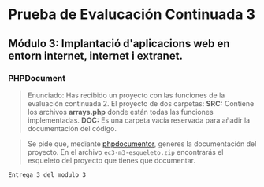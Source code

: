 # Prueba de Evalucación Continuada 3
## **Módulo 3:** Implantació d'aplicacions web en  entorn internet, internet i extranet.



### PHPDocument

>Enunciado:
>Has recibido un proyecto con las funciones de la evaluación  continuada 2. El proyecto de dos carpetas:
>   **SRC:** Contiene los archivos  **arrays.php** donde están todas las funciones implementadas.
>   **DOC:** Es una carpeta vacía reservada para añadir la documentación del código.

>Se pide que, mediante [phpdocumentor](http://www.https://www.phpdoc.org/), generes la documentación del proyecto.
>En el archivo `ec3-m3-esqueleto.zip` encontrarás el esqueleto del proyecto que tienes que documentar.


`Entrega 3 del modulo 3`
